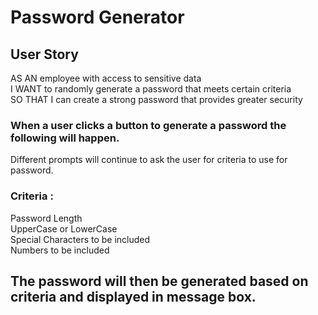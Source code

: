 # Password Generator 
## User Story
AS AN employee with access to sensitive data <br />
I WANT to randomly generate a password that meets certain criteria <br />
SO THAT I can create a strong password that provides greater security
### When a user clicks a button to generate a password the following will happen.
Different prompts will continue to ask the user for criteria to use for password.
### Criteria :
Password Length <br />
UpperCase or LowerCase <br />
Special Characters to be included <br />
Numbers to be included

## The password will then be generated based on criteria and displayed in message box.
